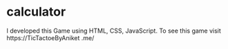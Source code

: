 # calculator
I developed this Game using HTML, CSS, JavaScript. To see this game visit https://TicTactoeByAniket .me/
